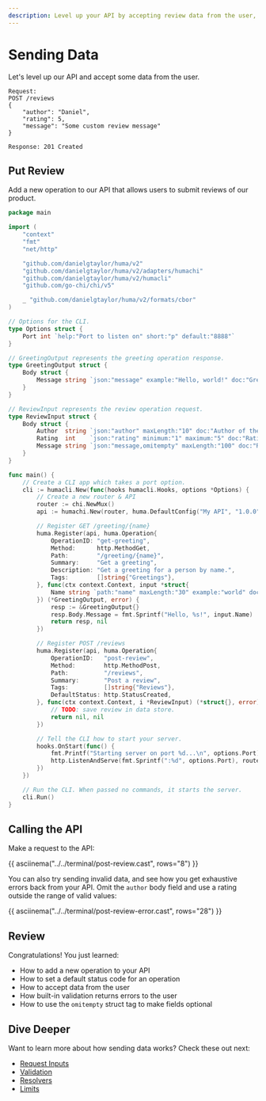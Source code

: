 ```yaml
---
description: Level up your API by accepting review data from the user, complete with built-in validation.
---
```


# Sending Data

Let's level up our API and accept some data from the user.

```title="API Design"
Request:
POST /reviews
{
	"author": "Daniel",
	"rating": 5,
	"message": "Some custom review message"
}

Response: 201 Created
```

## Put Review

Add a new operation to our API that allows users to submit reviews of our product.

```go title="main.go" linenums="1" hl_lines="28-35 60-71"
package main

import (
	"context"
	"fmt"
	"net/http"

	"github.com/danielgtaylor/huma/v2"
	"github.com/danielgtaylor/huma/v2/adapters/humachi"
	"github.com/danielgtaylor/huma/v2/humacli"
	"github.com/go-chi/chi/v5"

	_ "github.com/danielgtaylor/huma/v2/formats/cbor"
)

// Options for the CLI.
type Options struct {
	Port int `help:"Port to listen on" short:"p" default:"8888"`
}

// GreetingOutput represents the greeting operation response.
type GreetingOutput struct {
	Body struct {
		Message string `json:"message" example:"Hello, world!" doc:"Greeting message"`
	}
}

// ReviewInput represents the review operation request.
type ReviewInput struct {
	Body struct {
		Author  string `json:"author" maxLength:"10" doc:"Author of the review"`
		Rating  int    `json:"rating" minimum:"1" maximum:"5" doc:"Rating from 1 to 5"`
		Message string `json:"message,omitempty" maxLength:"100" doc:"Review message"`
	}
}

func main() {
	// Create a CLI app which takes a port option.
	cli := humacli.New(func(hooks humacli.Hooks, options *Options) {
		// Create a new router & API
		router := chi.NewMux()
		api := humachi.New(router, huma.DefaultConfig("My API", "1.0.0"))

		// Register GET /greeting/{name}
		huma.Register(api, huma.Operation{
			OperationID: "get-greeting",
			Method:      http.MethodGet,
			Path:        "/greeting/{name}",
			Summary:     "Get a greeting",
			Description: "Get a greeting for a person by name.",
			Tags:        []string{"Greetings"},
		}, func(ctx context.Context, input *struct{
			Name string `path:"name" maxLength:"30" example:"world" doc:"Name to greet"`
		}) (*GreetingOutput, error) {
			resp := &GreetingOutput{}
			resp.Body.Message = fmt.Sprintf("Hello, %s!", input.Name)
			return resp, nil
		})

		// Register POST /reviews
		huma.Register(api, huma.Operation{
			OperationID:   "post-review",
			Method:        http.MethodPost,
			Path:          "/reviews",
			Summary:       "Post a review",
			Tags:          []string{"Reviews"},
			DefaultStatus: http.StatusCreated,
		}, func(ctx context.Context, i *ReviewInput) (*struct{}, error) {
			// TODO: save review in data store.
			return nil, nil
		})

		// Tell the CLI how to start your server.
		hooks.OnStart(func() {
			fmt.Printf("Starting server on port %d...\n", options.Port)
			http.ListenAndServe(fmt.Sprintf(":%d", options.Port), router)
		})
	})

	// Run the CLI. When passed no commands, it starts the server.
	cli.Run()
}
```

## Calling the API

Make a request to the API:

{{ asciinema("../../terminal/post-review.cast", rows="8") }}

You can also try sending invalid data, and see how you get exhaustive errors back from your API. Omit the `author` body field and use a rating outside the range of valid values:

{{ asciinema("../../terminal/post-review-error.cast", rows="28") }}

## Review

Congratulations! You just learned:

-   How to add a new operation to your API
-   How to set a default status code for an operation
-   How to accept data from the user
-   How built-in validation returns errors to the user
-   How to use the `omitempty` struct tag to make fields optional

## Dive Deeper

Want to learn more about how sending data works? Check these out next:

-   [Request Inputs](../features/request-inputs.md)
-   [Validation](../features/request-validation.md)
-   [Resolvers](../features/request-resolvers.md)
-   [Limits](../features/request-limits.md)
